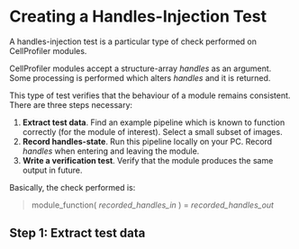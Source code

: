 # Creating a Handles-Injection Test

A handles-injection test is a particular type of check performed on CellProfiler modules. 

CellProfiler modules accept a structure-array *handles* as an argument. Some processing is performed which alters *handles* and it is returned.
 
This type of test verifies that the behaviour of a module remains consistent.  There are three steps necessary:

1. **Extract test data**. Find an example pipeline which is known to function correctly (for the module of interest). Select a small subset of images.
2. **Record handles-state**. Run this pipeline locally on your PC. Record *handles* when entering and leaving the module.
3. **Write a verification test**. Verify that the module produces the same output in future.

Basically, the check performed is:

> module\_function( *recorded\_handles\_in* ) = *recorded\_handles\_out*

## Step 1: Extract test data 